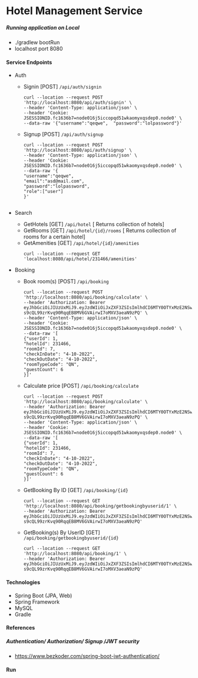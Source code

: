 # Hotel Management Service

##### Running application on Local

- ./gradlew bootRun
- localhost port 8080

#### Service Endpoints

- Auth
    - Signin [POST] `/api/auth/signin`
      ```
      curl --location --request POST 'http://localhost:8080/api/auth/signin' \
      --header 'Content-Type: application/json' \
      --header 'Cookie: JSESSIONID.fc1636b7=node016j5iccopqd51wkaomyxqsdep0.node0' \
      --data-raw '{"username":"qeqwe",  "password":"lolpassword"}'
      ```
    - Signup [POST] `/api/auth/signup`
      ```
      curl --location --request POST 'http://localhost:8080/api/auth/signup' \
      --header 'Content-Type: application/json' \
      --header 'Cookie: JSESSIONID.fc1636b7=node016j5iccopqd51wkaomyxqsdep0.node0' \
      --data-raw '{
      "username":"qeqwe", 
      "email":"asd@mail.com",
      "password":"lolpassword",
      "role":["user"]
      }'
   

- Search
    - GetHotels [GET] `/api/hotel` [ Returns collection of  hotels]
    - GetRooms  [GET] `/api/hotel/{id}/rooms` [ Returns collection of  rooms for  a certain hotel]
    - GetAmenities [GET] `/api/hotel/{id}/amenities`
       ```
      curl --location --request GET 'localhost:8080/api/hotel/231466/amenities'
       ```

- Booking
    - Book room(s) [POST] `/api/booking`
      ```
      curl --location --request POST 'http://localhost:8080/api/booking/calculate' \
      --header 'Authorization: Bearer eyJhbGciOiJIUzUxMiJ9.eyJzdWIiOiJxZXF3ZSIsImlhdCI6MTY0OTYxMzE2NSwiZXhwIjoxNjQ5Njk5NTY1fQ.ahGSOOKcZjtojnMm8sDIV5U706WWOwIUINKHgC_xB-s9cQL99zrKvq90RqqEB8MV6GVAirwI7oMXV3aeaN9zPQ' \
      --header 'Content-Type: application/json' \
      --header 'Cookie: JSESSIONID.fc1636b7=node016j5iccopqd51wkaomyxqsdep0.node0' \
      --data-raw '[
      {"userId": 1,
      "hotelId": 231466,
      "roomId": 7,
      "checkInDate": "4-10-2022",
      "checkOutDate": "4-10-2022",
      "roomTypeCode": "QN",
      "guestCount": 6
      }]'  
      ```
    - Calculate price [POST] `/api/booking/calculate`
        ```
      curl --location --request POST 'http://localhost:8080/api/booking/calculate' \
      --header 'Authorization: Bearer eyJhbGciOiJIUzUxMiJ9.eyJzdWIiOiJxZXF3ZSIsImlhdCI6MTY0OTYxMzE2NSwiZXhwIjoxNjQ5Njk5NTY1fQ.ahGSOOKcZjtojnMm8sDIV5U706WWOwIUINKHgC_xB-s9cQL99zrKvq90RqqEB8MV6GVAirwI7oMXV3aeaN9zPQ' \
      --header 'Content-Type: application/json' \
      --header 'Cookie: JSESSIONID.fc1636b7=node016j5iccopqd51wkaomyxqsdep0.node0' \
      --data-raw '[
      {"userId": 1,
      "hotelId": 231466,
      "roomId": 7,
      "checkInDate": "4-10-2022",
      "checkOutDate": "4-10-2022",
      "roomTypeCode": "QN",
      "guestCount": 6
      }]'  
      ```
    - GetBooking By ID [GET] `/api/booking/{id}`
      ```
      curl --location --request GET 'http://localhost:8080/api/booking/getbookingbyuserid/1' \
      --header 'Authorization: Bearer eyJhbGciOiJIUzUxMiJ9.eyJzdWIiOiJxZXF3ZSIsImlhdCI6MTY0OTYxMzE2NSwiZXhwIjoxNjQ5Njk5NTY1fQ.ahGSOOKcZjtojnMm8sDIV5U706WWOwIUINKHgC_xB-s9cQL99zrKvq90RqqEB8MV6GVAirwI7oMXV3aeaN9zPQ'
      ```
    - GetBooking(s) By UserID [GET] `/api/booking/getbookingbyuserid/{id}`
      ```
      curl --location --request GET 'http://localhost:8080/api/booking/1' \
      --header 'Authorization: Bearer eyJhbGciOiJIUzUxMiJ9.eyJzdWIiOiJxZXF3ZSIsImlhdCI6MTY0OTYxMzE2NSwiZXhwIjoxNjQ5Njk5NTY1fQ.ahGSOOKcZjtojnMm8sDIV5U706WWOwIUINKHgC_xB-s9cQL99zrKvq90RqqEB8MV6GVAirwI7oMXV3aeaN9zPQ'
      ```
#### Technologies

- Spring Boot (JPA, Web)
- Spring Framework
- MySQL
- Gradle

#### References

##### Authentication/ Authorization/ Signup /JWT security

- https://www.bezkoder.com/spring-boot-jwt-authentication/

#### Run



